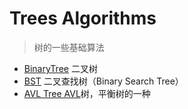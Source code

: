 # Trees Algorithms
> 树的一些基础算法

- [BinaryTree](./1_BinaryTree.ipynb) 二叉树
- [BST](./2_BST.ipynb) 二叉查找树（Binary Search Tree）
- [AVL Tree AVL](./3_AVL_Tree.ipynb)树，平衡树的一种
